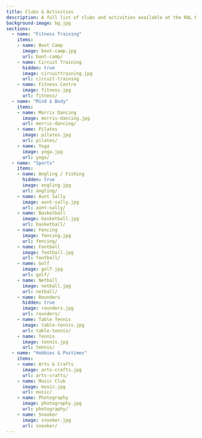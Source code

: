 ```yaml
---
title: Clubs & Activities
description: A full list of clubs and activities available at the RAL RecSoc.  Please note that, due to various events over the 2021/2022 period, not all clubs are currently up and running. However, please feel free to express your interest to the relevant club contacts.
background-image: bg.jpg
sections:
  - name: "Fitness Training"
    items:
    - name: Boot Camp
      image: boot-camp.jpg
      url: boot-camp/
    - name: Circuit Training
      hidden: true
      image: circuittraining.jpg
      url: circuit-training
    - name: Fitness Centre
      image: fitness.jpg
      url: fitness/
  - name: "Mind & Body"
    items:
    - name: Morris Dancing
      image: morris-dancing.jpg
      url: morris-dancing/
    - name: Pilates
      image: pilates.jpg
      url: pilates/
    - name: Yoga
      image: yoga.jpg
      url: yoga/
  - name: "Sports"
    items:
    - name: Angling / Fishing
      hidden: true
      image: angling.jpg
      url: angling/
    - name: Aunt Sally
      image: aunt-sally.jpg
      url: aunt-sally/
    - name: Basketball
      image: basketball.jpg
      url: basketball/
    - name: Fencing
      image: fencing.jpg
      url: fencing/
    - name: Football
      image: football.jpg
      url: football/
    - name: Golf
      image: golf.jpg
      url: golf/
    - name: Netball
      image: netball.jpg
      url: netball/
    - name: Rounders
      hidden: true
      image: rounders.jpg
      url: rounders/
    - name: Table Tennis
      image: table-tennis.jpg
      url: table-tennis/
    - name: Tennis
      image: tennis.jpg
      url: tennis/
  - name: "Hobbies & Pastimes"
    items:
    - name: Arts & Crafts
      image: arts-crafts.jpg
      url: arts-crafts/
    - name: Music Club
      image: music.jpg
      url: music/
    - name: Photography
      image: photography.jpg
      url: photography/
    - name: Snooker
      image: snooker.jpg
      url: snooker/
---
```

